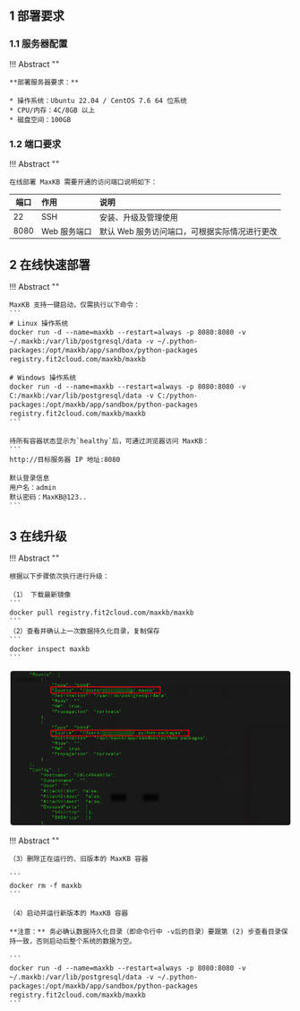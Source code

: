 ## 1 部署要求

### 1.1 服务器配置

!!! Abstract ""

    **部署服务器要求：**

    * 操作系统：Ubuntu 22.04 / CentOS 7.6 64 位系统
    * CPU/内存：4C/8GB 以上
    * 磁盘空间：100GB

### 1.2 端口要求

!!! Abstract ""

    在线部署 MaxKB 需要开通的访问端口说明如下：

| 端口     | 作用       | 说明                        |
|--------|:---------|:--------------------------|
| 22     | SSH      | 安装、升级及管理使用                |
| 8080   | Web 服务端口 | 默认 Web 服务访问端口，可根据实际情况进行更改 |    


## 2 在线快速部署

!!! Abstract ""

    MaxKB 支持一键启动，仅需执行以下命令：
    ```
    # Linux 操作系统
    docker run -d --name=maxkb --restart=always -p 8080:8080 -v ~/.maxkb:/var/lib/postgresql/data -v ~/.python-packages:/opt/maxkb/app/sandbox/python-packages registry.fit2cloud.com/maxkb/maxkb

    # Windows 操作系统
    docker run -d --name=maxkb --restart=always -p 8080:8080 -v C:/maxkb:/var/lib/postgresql/data -v C:/python-packages:/opt/maxkb/app/sandbox/python-packages registry.fit2cloud.com/maxkb/maxkb
    ```
     
    待所有容器状态显示为`healthy`后，可通过浏览器访问 MaxKB：
    ```
    http://目标服务器 IP 地址:8080

    默认登录信息
    用户名：admin
    默认密码：MaxKB@123..
    ```

## 3 在线升级

!!! Abstract ""

    根据以下步骤依次执行进行升级：

    （1） 下载最新镜像
    ```
    docker pull registry.fit2cloud.com/maxkb/maxkb
    ```
    （2）查看并确认上一次数据持久化目录，复制保存
    ```
    docker inspect maxkb
    ```

![获取pgsql目录](../img/index/mount_pgsqldir2.png)

!!! Abstract ""

    （3）删除正在运行的、旧版本的 MaxKB 容器

    ```
    docker rm -f maxkb 
    ```

    （4）启动并运行新版本的 MaxKB 容器

    **注意：** 务必确认数据持久化目录（即命令行中 -v后的目录）要跟第 (2) 步查看目录保持一致，否则启动后整个系统的数据为空。

    ```
    docker run -d --name=maxkb --restart=always -p 8080:8080 -v ~/.maxkb:/var/lib/postgresql/data -v ~/.python-packages:/opt/maxkb/app/sandbox/python-packages registry.fit2cloud.com/maxkb/maxkb
    ```
